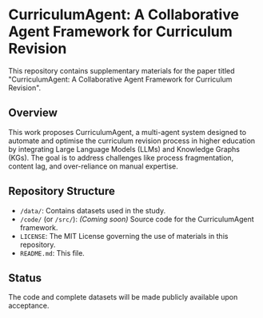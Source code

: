 # CurriculumAgent: A Collaborative Agent Framework for Curriculum Revision

This repository contains supplementary materials for the paper titled "CurriculumAgent: A Collaborative Agent Framework for Curriculum Revision".

## Overview

This work proposes CurriculumAgent, a multi-agent system designed to automate and optimise the curriculum revision process in higher education by integrating Large Language Models (LLMs) and Knowledge Graphs (KGs). The goal is to address challenges like process fragmentation, content lag, and over-reliance on manual expertise.

## Repository Structure

* `/data/`: Contains datasets used in the study. 
* `/code/` (or `/src/`): *(Coming soon)* Source code for the CurriculumAgent framework. 
* `LICENSE`: The MIT License governing the use of materials in this repository.
* `README.md`: This file.

## Status

The code and complete datasets will be made publicly available upon acceptance.

